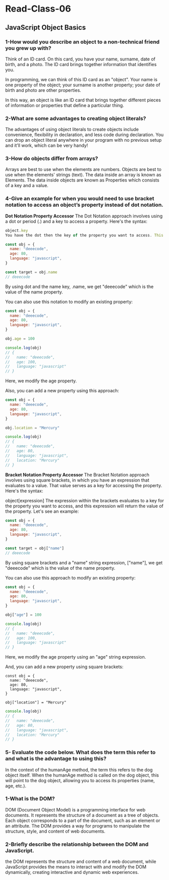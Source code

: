 # Read-Class-06
## JavaScript Object Basics
### 1-How would you describe an object to a non-technical friend you grew up with?
Think of an ID card. On this card, you have your name, surname, date of birth, and a photo. The ID card brings together information that identifies you.

In programming, we can think of this ID card as an "object". Your name is one property of the object; your surname is another property; your date of birth and photo are other properties.

In this way, an object is like an ID card that brings together different pieces of information or properties that define a particular thing.

### 2-What are some advantages to creating object literals?
The advantages of using object literals to create objects include convenience, flexibility in declaration, and less code during declaration. You can drop an object literal anywhere in your program with no previous setup and it’ll work, which can be very handy! 
### 3-How do objects differ from arrays?
Arrays are best to use when the elements are numbers. Objects are best to use when the elements' strings (text). The data inside an array is known as Elements. The data inside objects are known as Properties which consists of a key and a value.
### 4-Give an example for when you would need to use bracket notation to access an object’s property instead of dot notation.
**Dot Notation Property Accessor**
The Dot Notation approach involves using a dot or period (.) and a key to access a property. Here's the syntax:
```javascript
object.key
You have the dot then the key of the property you want to access. This expression will return the value of the property. Let's see an example:

const obj = {
  name: "deeecode",
  age: 80,
  language: "javascript",
}
```
```javascript
const target = obj.name
// deeecode
```
By using dot and the name key, .name, we get "deeecode" which is the value of the name property.

You can also use this notation to modify an existing property:
```javascript
const obj = {
  name: "deeecode",
  age: 80,
  language: "javascript",
}

obj.age = 100
```
```javascript
console.log(obj)
// {
//   name: "deeecode",
//   age: 100,
//   language: "javascript"
// }
```
Here, we modify the age property.

Also, you can add a new property using this approach:
```javascript
const obj = {
  name: "deeecode",
  age: 80,
  language: "javascript",
}

obj.location = "Mercury"
```

```javascript
console.log(obj)
// {
//   name: "deeecode",
//   age: 80,
//   language: "javascript",
//   location: "Mercury"
// }
```
**Bracket Notation Property Accessor**
The Bracket Notation approach involves using square brackets, in which you have an expression that evaluates to a value. That value serves as a key for accessing the property. Here's the syntax:

object[expression]
The expression within the brackets evaluates to a key for the property you want to access, and this expression will return the value of the property. Let's see an example:
```javascript
const obj = {
  name: "deeecode",
  age: 80,
  language: "javascript",
}

const target = obj["name"]
// deeecode
```


By using square brackets and a "name" string expression, ["name"], we get "deeecode" which is the value of the name property.

You can also use this approach to modify an existing property:
```javascript
const obj = {
  name: "deeecode",
  age: 80,
  language: "javascript",
}

obj["age"] = 100
```
```javascript
console.log(obj)
// {
//   name: "deeecode",
//   age: 100,
//   language: "javascript"
// }
```
Here, we modify the age property using an "age" string expression.

And, you can add a new property using square brackets:
```javascriprt
const obj = {
  name: "deeecode",
  age: 80,
  language: "javascript",
}

obj["location"] = "Mercury"
```

```javascript
console.log(obj)
// {
//   name: "deeecode",
//   age: 80,
//   language: "javascript",
//   location: "Mercury"
// }
```
### 5- Evaluate the code below. What does the term this refer to and what is the advantage to using this?
In the context of the humanAge method, the term this refers to the dog object itself. When the humanAge method is called on the dog object, this will point to the dog object, allowing you to access its properties (name, age, etc.).


### 1-What is the DOM?
DOM (Document Object Model) is a programming interface for web documents. It represents the structure of a document as a tree of objects. Each object corresponds to a part of the document, such as an element or an attribute. The DOM provides a way for programs to manipulate the structure, style, and content of web documents.
### 2-Briefly describe the relationship between the DOM and JavaScript.
the DOM represents the structure and content of a web document, while JavaScript provides the means to interact with and modify the DOM dynamically, creating interactive and dynamic web experiences.

